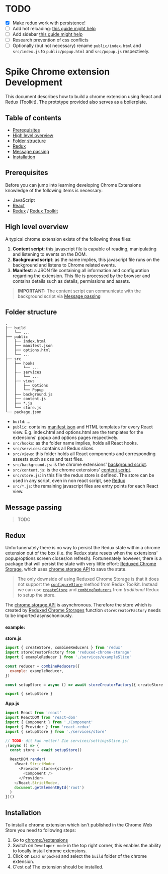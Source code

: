 # TODO

- [x] Make redux work with persistence!
- [ ] Add hot reloading: [this guide might help](https://smellycode.com/chrome-extension-live-reloading-with-react/)
- [ ] Add sidebar [this guide might help](https://flurryhead.medium.com/building-chrome-extenstion-with-multiple-frames-using-reactjs-redux-ead51cc5ded)
- [ ] Research prevention of css conflicts
- [ ] Optionally (but not necessary) rename `public/index.html` and `src/index.js` to `public/popup.html` and `src/popup.js` respectively.

# Spike Chrome extension Development

This document describes how to build a chrome extension using React and Redux (Toolkit). The prototype provided also serves as a boilerplate.

## Table of contents

- [Prerequisites](#prerequisites)
- [High level overview](#high-level-overview)
- [Folder structure](#folder-structure)
- [Redux](#redux)
- [Message passing](#message-passing)
- [Installation](#installation)

## Prerequisites

Before you can jump into learning developing Chrome Extensions knowledge of the following items is necessary:

- JavaScript
- [React](https://reactjs.org/)
- [Redux](https://redux.js.org/) / [Redux Toolkit](https://redux-toolkit.js.org/)

## High level overview

A typical chrome extension exists of the following three files:

1. **Content script**: this javascript file is capable of reading, manipulating and listening to events on the DOM.
1. **Background script**: as the name implies, this javascript file runs on the background and listens to Chrome related events.
1. **Manifest**: a JSON file containing all information and configuration regarding the extension. This file is processed by the browser and contains details such as details, permissions and assets.

> **IMPORTANT:** The content script can communicate with the background script via [Message passing](#message-passing)

## Folder structure

```
.
├── build
│   └── ...
├── public
│   ├── index.html
│   ├── manifest.json
│   ├── options.html
│   └── ...
├── src
│   ├── hooks
│   │   └── ...
│   ├── services
│   │   └── ...
│   ├── views
│   │   ├── Options
│   │   └── Popup
│   ├── background.js
│   ├── content.js
│   ├── *.js
│   └── store.js
└── package.json
```

- `build`: ...
- `public`: contains [manifest.json](#high-level-overview) and HTML templates for every React view. E.g. index.html and options.html are the templates for the extensions' popup and options pages respectively.
- `src/hooks`: as the folder name implies, holds all React hooks.
- `src/services`: contains all Redux slices.
- `src/views`: this folder holds all React components and corresponding assests such as css and test files.
- `src/background.js`: is the chrome extensions' [background script](#high-level-overview).
- `src/content.js`: is the chrome extensions' [content script](#high-level-overview).
- `src/store.js`: in this file the redux store is defined. The store can be used in any script, even in non react script, see [Redux](#redux)
- `src/*.js`: the remaining javascript files are entry points for each React view.

## Message passing

> TODO

## Redux

Unfortunenately there is no way to persist the Redux state within a chrome extension out of the box (i.e. the Redux state resets when the extensions' popup/options screen closes/on refresh). Fortunenately however, there is a package that will persist the state with very little effort: [Reduxed Chrome Storage](https://www.npmjs.com/package/reduxed-chrome-storage), which uses [chrome.storage API](https://developer.chrome.com/docs/extensions/reference/storage/) to save the state.

> The only downside of using Reduxed Chrome Storage is that it does not support the [`configureStore`](https://redux-toolkit.js.org/api/configureStore) method from Redux Toolkit. Instead we can use [`createStore`](https://redux.js.org/api/createstore) and [`combineReducers`](https://redux.js.org/api/combinereducers) from _traditional_ Redux to setup the store.

The [chrome.storage API](https://developer.chrome.com/docs/extensions/reference/storage/) is asynchronous. Therefore the store which is created by [Reduxed Chrome Storages](https://www.npmjs.com/package/reduxed-chrome-storage) function `storeCreatorFactory` needs to be imported asynschoniously.

#### example:

**store.js**

```js
import { createStore, combineReducers } from 'redux'
import storeCreatorFactory from 'reduxed-chrome-storage'
import { exampleReducer } from './services/exampleSlice'

const reducer = combineReducers({
  example: exampleReducer,
})

const setupStore = async () => await storeCreatorFactory({ createStore })(reducer)

export { setupStore }
```

**App.js**

```js
import React from 'react'
import ReactDOM from 'react-dom'
import { Component } from './Component'
import { Provider } from 'react-redux'
import { setupStore } from './services/store'

// TODO: dit kan netter! Zie services/settingsSlice.js!
;(async () => {
  const store = await setupStore()

  ReactDOM.render(
    <React.StrictMode>
      <Provider store={store}>
        <Component />
      </Provider>
    </React.StrictMode>,
    document.getElementById('root')
  )
})()
```

## Installation

To install a chrome extension which isn't published in the Chrome Web Store you need to following steps:

1. Go to [chrome://extensions](chrome://extensions)
2. Switch on `Developer mode` in the top right corner, this enables the ability to locally install chrome extensions.
3. Click on `Load unpacked` and select the `build` folder of the chrome extension.
4. C'est ca! The extension should be installed.
